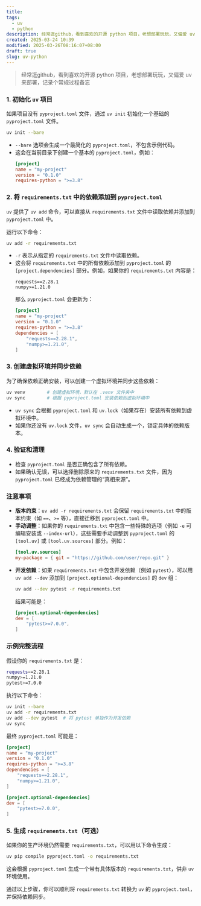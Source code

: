 ```yaml
---
title: 
tags:
  - uv
  - python
description: 经常逛github，看到喜欢的开源 python 项目，老想部署玩玩，又偏爱 uv 来部署，记录个常规过程备忘
created: 2025-03-24 10:39
modified: 2025-03-26T08:16:07+08:00
draft: true
slug: uv-python
---
```

> 经常逛github，看到喜欢的开源 python 项目，老想部署玩玩，又偏爱 uv 来部署，记录个常规过程备忘

### 1. 初始化 `uv` 项目
如果项目没有 `pyproject.toml` 文件，通过 `uv init` 初始化一个基础的 `pyproject.toml` 文件。

```bash
uv init --bare
```

- `--bare` 选项会生成一个最简化的 `pyproject.toml`，不包含示例代码。
- 这会在当前目录下创建一个基本的 `pyproject.toml`，例如：
  ```toml
  [project]
  name = "my-project"
  version = "0.1.0"
  requires-python = ">=3.8"
  ```

### 2. 将 `requirements.txt` 中的依赖添加到 `pyproject.toml`
`uv` 提供了 `uv add` 命令，可以直接从 `requirements.txt` 文件中读取依赖并添加到 `pyproject.toml` 中。

运行以下命令：

```bash
uv add -r requirements.txt
```

- `-r` 表示从指定的 `requirements.txt` 文件中读取依赖。
- 这会将 `requirements.txt` 中的所有依赖添加到 `pyproject.toml` 的 `[project.dependencies]` 部分。例如，如果你的 `requirements.txt` 内容是：
  ```
  requests==2.28.1
  numpy>=1.21.0
  ```
  那么 `pyproject.toml` 会更新为：
  ```toml
  [project]
  name = "my-project"
  version = "0.1.0"
  requires-python = ">=3.8"
  dependencies = [
      "requests==2.28.1",
      "numpy>=1.21.0",
  ]
  ```

### 3. 创建虚拟环境并同步依赖
为了确保依赖正确安装，可以创建一个虚拟环境并同步这些依赖：

```bash
uv venv        # 创建虚拟环境，默认在 .venv 文件夹中
uv sync        # 根据 pyproject.toml 安装依赖到虚拟环境中
```

- `uv sync` 会根据 `pyproject.toml` 和 `uv.lock`（如果存在）安装所有依赖到虚拟环境中。
- 如果你还没有 `uv.lock` 文件，`uv sync` 会自动生成一个，锁定具体的依赖版本。

### 4. 验证和清理
- 检查 `pyproject.toml` 是否正确包含了所有依赖。
- 如果确认无误，可以选择删除原来的 `requirements.txt` 文件，因为 `pyproject.toml` 已经成为依赖管理的“真相来源”。

### 注意事项
- **版本约束**：`uv add -r requirements.txt` 会保留 `requirements.txt` 中的版本约束（如 `==`、`>=` 等），直接迁移到 `pyproject.toml` 中。
- **手动调整**：如果你的 `requirements.txt` 中包含一些特殊的选项（例如 `-e` 可编辑安装或 `--index-url`），这些需要手动调整到 `pyproject.toml` 的 `[tool.uv]` 或 `[tool.uv.sources]` 部分。例如：
  ```toml
  [tool.uv.sources]
  my-package = { git = "https://github.com/user/repo.git" }
  ```
- **开发依赖**：如果 `requirements.txt` 中包含开发依赖（例如 `pytest`），可以用 `uv add --dev` 添加到 `[project.optional-dependencies]` 的 `dev` 组：
  ```bash
  uv add --dev pytest -r requirements.txt
  ```
  结果可能是：
  ```toml
  [project.optional-dependencies]
  dev = [
      "pytest>=7.0.0",
  ]
  ```

### 示例完整流程
假设你的 `requirements.txt` 是：

```bash
requests==2.28.1
numpy>=1.21.0
pytest>=7.0.0
```

执行以下命令：
```bash
uv init --bare
uv add -r requirements.txt
uv add --dev pytest  # 将 pytest 单独作为开发依赖
uv sync
```

最终 `pyproject.toml` 可能是：
```toml
[project]
name = "my-project"
version = "0.1.0"
requires-python = ">=3.8"
dependencies = [
    "requests==2.28.1",
    "numpy>=1.21.0",
]

[project.optional-dependencies]
dev = [
    "pytest>=7.0.0",
]
```

### 5. 生成 `requirements.txt`（可选）
如果你的生产环境仍然需要 `requirements.txt`，可以用以下命令生成：
```bash
uv pip compile pyproject.toml -o requirements.txt
```

这会根据 `pyproject.toml` 生成一个带有具体版本的 `requirements.txt`，供非 `uv` 环境使用。

通过以上步骤，你可以顺利将 `requirements.txt` 转换为 `uv` 的 `pyproject.toml`，并保持依赖同步。
